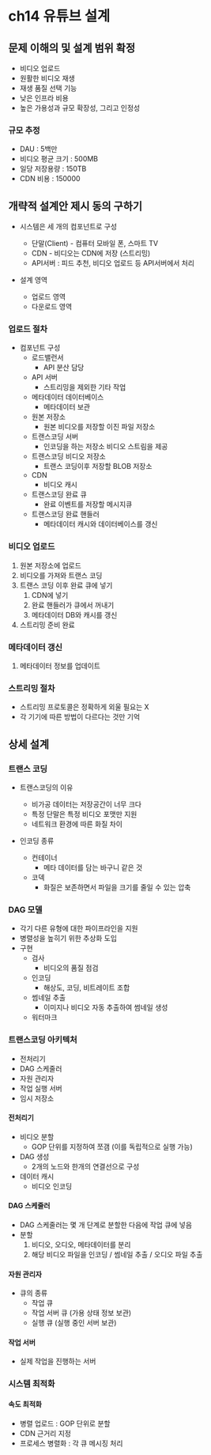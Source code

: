 # ch14 유튜브 설계

## 문제 이해의 및 설계 범위 확정

- 비디오 업로드
- 원활한 비디오 재생
- 재생 품질 선택 기능
- 낮은 인프라 비용
- 높은 가용성과 규모 확장성, 그리고 인정성


### 규모 추정

- DAU : 5백만
- 비디오 평균 크기 : 500MB
- 일당 저장용량 : 150TB
- CDN 비용 : 150000

## 개략적 설계안 제시 동의 구하기

- 시스템은 세 개의 컴포넌트로 구성
    - 단말(Client) - 컴퓨터 모바일 폰, 스마트 TV
    - CDN - 비디오는 CDN에 저장 (스트리밍)
    - API서버 : 피드 추천, 비디오 업로드 등 API서버에서 처리

- 설계 영역
    - 업로드 영역
    - 다운로드 영역

### 업로드 절차

- 컴포넌트 구성
    - 로드밸런서
        - API 분산 담당
    - API 서버
        - 스트리밍을 제외한 기타 작업
    - 메타데이터 데이터베이스
        - 메타데이터 보관
    - 원본 저장소
        - 원본 비디오를 저장할 이진 파일 저장소
    - 트랜스코딩 서버
        - 인코딩을 하는 저장소 비디오 스트림을 제공
    - 트랜스코딩 비디오 저장소
        - 트랜스 코딩이후 저장할 BLOB 저장소
    - CDN
        - 비디오 캐시
    - 트랜스코딩 완료 큐
        - 완료 이벤트를 저장할 메시지큐
    - 트랜스코딩 완료 핸들러
        - 메타데이터 캐시와 데이터베이스를 갱신


### 비디오 업로드

1. 원본 저장소에 업로드
2. 비디오를 가져와 트랜스 코딩
3. 트랜스 코딩 이후 완료 큐에 넣기
    1) CDN에 넣기
    2) 완료 핸들러가 큐에서 꺼내기
    3) 메타데이터 DB와 캐시를 갱신
4. 스트리밍 준비 완료

### 메타데이터 갱신

1. 메타데이터 정보를 업데이트
    
### 스트리밍 절차

- 스트리밍 프로토콜은 정확하게 외울 필요는 X
- 각 기기에 따른 방법이 다르다는 것만 기억

## 상세 설계

### 트랜스 코딩

- 트랜스코딩의 이유
    - 비가공 데이터는 저장공간이 너무 크다
    - 특정 단말은 특정 비디오 포맷만 지원
    - 네트워크 환경에 따른 화질 차이
    
- 인코딩 종류   
    - 컨테이너
        - 메타 데이터를 담는 바구니 같은 것
    - 코덱
        - 화질은 보존하면서 파일을 크기를 줄일 수 있는 압축 


### DAG 모델

- 각기 다른 유형에 대한 파이프라인을 지원
- 병렬성을 높히기 위한 추상화 도입
- 구현
    - 검사
        - 비디오의 품질 점검
    - 인코딩
        - 해상도, 코딩, 비트레이트 조합
    - 썸네일 추출
        - 이미지나 비디오 자동 추출하여 썸네일 생성
    - 워터마크

### 트랜스코딩 아키텍처
- 전처리기
- DAG 스케줄러
- 자원 관리자
- 작업 실행 서버
- 임시 저장소

#### 전처리기
- 비디오 분할
    - GOP 단위를 지정하여 쪼갬 (이를 독립적으로 실행 가능)
- DAG 생성
    - 2개의 노드와 한개의 연결선으로 구성
- 데이터 캐시
    - 비디오 인코딩

#### DAG 스케줄러
- DAG 스케줄러는 몇 개 단계로 분할한 다음에 작업 큐에 넣음
- 분할
    1. 비디오, 오디오, 메타데이터를 분리
    2. 해당 비디오 파일을 인코딩 / 썸네일 추출 / 오디오 파일 추출

#### 자원 관리자
- 큐의 종류 
    - 작업 큐
    - 작업 서버 큐 (가용 상태 정보 보관)
    - 실행 큐 (실행 중인 서버 보관)

#### 작업 서버
- 실제 작업을 진행하는 서버


### 시스템 최적화

#### 속도 최적화
- 병렬 업로드 : GOP 단위로 분할
- CDN 근거리 지정
- 프로세스 병렬화 : 각 큐 메시징 처리
